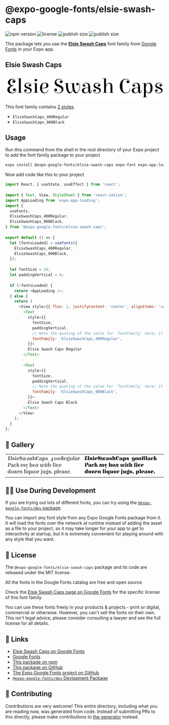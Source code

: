 # @expo-google-fonts/elsie-swash-caps

![npm version](https://flat.badgen.net/npm/v/@expo-google-fonts/elsie-swash-caps)
![license](https://flat.badgen.net/github/license/expo/google-fonts)
![publish size](https://flat.badgen.net/packagephobia/install/@expo-google-fonts/elsie-swash-caps)
![publish size](https://flat.badgen.net/packagephobia/publish/@expo-google-fonts/elsie-swash-caps)

This package lets you use the [**Elsie Swash Caps**](https://fonts.google.com/specimen/Elsie+Swash+Caps) font family from [Google Fonts](https://fonts.google.com/) in your Expo app.

## Elsie Swash Caps

![Elsie Swash Caps](./font-family.png)

This font family contains [2 styles](#-gallery).

- `ElsieSwashCaps_400Regular`
- `ElsieSwashCaps_900Black`

## Usage

Run this command from the shell in the root directory of your Expo project to add the font family package to your project
```sh
expo install @expo-google-fonts/elsie-swash-caps expo-font expo-app-loading
```

Now add code like this to your project
```js
import React, { useState, useEffect } from 'react';

import { Text, View, StyleSheet } from 'react-native';
import AppLoading from 'expo-app-loading';
import {
  useFonts,
  ElsieSwashCaps_400Regular,
  ElsieSwashCaps_900Black,
} from '@expo-google-fonts/elsie-swash-caps';

export default () => {
  let [fontsLoaded] = useFonts({
    ElsieSwashCaps_400Regular,
    ElsieSwashCaps_900Black,
  });

  let fontSize = 24;
  let paddingVertical = 6;

  if (!fontsLoaded) {
    return <AppLoading />;
  } else {
    return (
      <View style={{ flex: 1, justifyContent: 'center', alignItems: 'center' }}>
        <Text
          style={{
            fontSize,
            paddingVertical,
            // Note the quoting of the value for `fontFamily` here; it expects a string!
            fontFamily: 'ElsieSwashCaps_400Regular',
          }}>
          Elsie Swash Caps Regular
        </Text>

        <Text
          style={{
            fontSize,
            paddingVertical,
            // Note the quoting of the value for `fontFamily` here; it expects a string!
            fontFamily: 'ElsieSwashCaps_900Black',
          }}>
          Elsie Swash Caps Black
        </Text>
      </View>
    );
  }
};

```

## 🔡 Gallery


||||
|-|-|-|
|![ElsieSwashCaps_400Regular](./ElsieSwashCaps_400Regular.ttf.png)|![ElsieSwashCaps_900Black](./ElsieSwashCaps_900Black.ttf.png)|||


## 👩‍💻 Use During Development

If you are trying out lots of different fonts, you can try using the [`@expo-google-fonts/dev` package](https://github.com/expo/google-fonts/tree/master/font-packages/dev#readme).

You can import *any* font style from any Expo Google Fonts package from it. It will load the fonts
over the network at runtime instead of adding the asset as a file to your project, so it may take longer
for your app to get to interactivity at startup, but it is extremely convenient
for playing around with any style that you want.

## 📖 License

The `@expo-google-fonts/elsie-swash-caps` package and its code are released under the MIT license.

All the fonts in the Google Fonts catalog are free and open source.

Check the [Elsie Swash Caps page on Google Fonts](https://fonts.google.com/specimen/Elsie+Swash+Caps) for the specific license of this font family.

You can use these fonts freely in your products & projects - print or digital, commercial or otherwise. However, you can't sell the fonts on their own. This isn't legal advice, please consider consulting a lawyer and see the full license for all details.

## 🔗 Links

- [Elsie Swash Caps on Google Fonts](https://fonts.google.com/specimen/Elsie+Swash+Caps)
- [Google Fonts](https://fonts.google.com/)
- [This package on npm](https://www.npmjs.com/package/@expo-google-fonts/elsie-swash-caps)
- [This package on GitHub](https://github.com/expo/google-fonts/tree/master/font-packages/elsie-swash-caps)
- [The Expo Google Fonts project on GitHub](https://github.com/expo/google-fonts)
- [`@expo-google-fonts/dev` Devlopment Package](https://github.com/expo/google-fonts/tree/master/font-packages/dev)

## 🤝 Contributing

Contributions are very welcome! This entire directory, including what you are reading now, was generated from code. Instead of submitting PRs to this directly, please make contributions to [the generator](https://github.com/expo/google-fonts/tree/master/packages/generator) instead.
